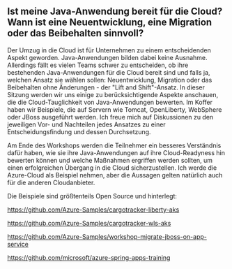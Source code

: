 ## Ist meine Java-Anwendung bereit für die Cloud? Wann ist eine Neuentwicklung, eine Migration oder das Beibehalten sinnvoll?

Der Umzug in die Cloud ist für Unternehmen zu einem entscheidenden Aspekt geworden. Java-Anwendungen bilden dabei keine Ausnahme.
Allerdings fällt es vielen Teams schwer zu entscheiden, ob ihre bestehenden Java-Anwendungen für die Cloud bereit sind und falls ja, welchen Ansatz sie wählen sollen: Neuentwicklung, Migration oder das Beibehalten ohne Änderungen - der "Lift and Shift"-Ansatz.
In dieser Sitzung werden wir uns einige zu berücksichtigende Aspekte anschauen, die die Cloud-Tauglichkeit von Java-Anwendungen bewerten.
Im Koffer haben wir Beispiele, die auf Servern wie Tomcat, OpenLiberty, WebSphere oder JBoss ausgeführt werden.
Ich freue mich auf Diskussionen zu den jeweiligen Vor- und Nachteilen jedes Ansatzes zu einer Entscheidungsfindung und dessen Durchsetzung.

Am Ende des Workshops werden die Teilnehmer ein besseres Verständnis dafür haben, wie sie ihre Java-Anwendungen auf ihre Cloud-Readyness hin bewerten können
und welche Maßnahmen ergriffen werden sollten, um einen erfolgreichen Übergang in die Cloud sicherzustellen.
Ich werde die Azure-Cloud als Beispiel nehmen, aber die Aussagen gelten natürlich auch für die anderen Cloudanbieter.


Die Beispiele sind größtenteils Open Source und hinterlegt:

https://github.com/Azure-Samples/cargotracker-liberty-aks

https://github.com/Azure-Samples/cargotracker-wls-aks

https://github.com/Azure-Samples/workshop-migrate-jboss-on-app-service

https://github.com/microsoft/azure-spring-apps-training





